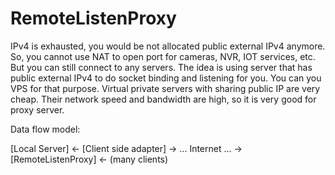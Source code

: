 # RemoteListenProxy
IPv4 is exhausted, you would be not allocated public external IPv4 anymore. So, you cannot use NAT to open port for cameras, NVR, IOT services, etc.
But you can still connect to any servers. The idea is using server that has public external IPv4 to do socket binding and listening for you. You can you VPS for that purpose. Virtual private servers with sharing public IP are very cheap. Their network speed and bandwidth are high, so it is very good for proxy server.

Data flow model:

[Local Server] <- [Client side adapter] -> ... Internet ... -> [RemoteListenProxy] <- (many clients)

